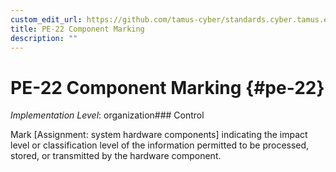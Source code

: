 ```yaml
---
custom_edit_url: https://github.com/tamus-cyber/standards.cyber.tamus.edu/tree/main/static/content/tamus.edu/TAMUS_profile.xml
title: PE-22 Component Marking
description: ""
---
```


# PE-22 Component Marking {#pe-22}

_Implementation Level_: organization### Control

Mark [Assignment: system hardware components] indicating the impact level or classification level of the information permitted to be processed, stored, or transmitted by the hardware component.

